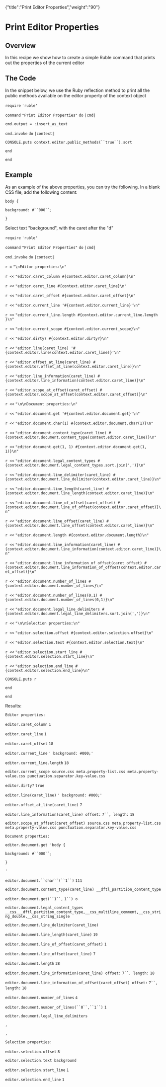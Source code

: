 {"title":"Print Editor Properties","weight":"90"} 

# Print Editor Properties

## Overview

In this recipe we show how to create a simple Ruble command that prints out the properties of the current editor

## The Code

In the snippet below, we use the Ruby reflection method to print all the public methods available on the editor property of the context object

`require` `'ruble'`

`command` `"Print Editor Properties"`  `do` `|cmd|`

`cmd.output = :insert_as_text`

`cmd.invoke` `do` `|context|`

`CONSOLE.puts context.editor.public_methods(``true``).sort`

`end`

`end`

## Example

As an example of the above properties, you can try the following. In a blank CSS file, add the following content:

`body {`

`background: #``000``;`

`}`

Select text "background", with the caret after the "d"

`require` `'ruble'`

`command` `"Print Editor Properties"`  `do` `|cmd|`

`cmd.invoke` `do` `|context|`

`r =` `"\nEditor properties:\n"`

`r <<` `"editor.caret_column #{context.editor.caret_column}\n"`

`r <<` `"editor.caret_line #{context.editor.caret_line}\n"`

`r <<` `"editor.caret_offset #{context.editor.caret_offset}\n"`

`r <<` `"editor.current_line '#{context.editor.current_line}'\n"`

`r <<` `"editor.current_line.length #{context.editor.current_line.length }\n"`

`r <<` `"editor.current_scope #{context.editor.current_scope}\n"`

`r <<` `"editor.dirty? #{context.editor.dirty?}\n"`

`r <<` `"editor.line(caret_line) '#{context.editor.line(context.editor.caret_line)}'\n"`

`r <<` `"editor.offset_at_line(caret_line) #{context.editor.offset_at_line(context.editor.caret_line)}\n"`

`r <<` `"editor.line_information(caret_line) #{context.editor.line_information(context.editor.caret_line)}\n"`

`r <<` `"editor.scope_at_offset(caret_offset) #{context.editor.scope_at_offset(context.editor.caret_offset)}\n"`

`r <<` `"\n\nDocument properties:\n"`

`r <<` `"editor.document.get '#{context.editor.document.get}'\n"`

`r <<` `"editor.document.char(1) #{context.editor.document.char(1)}\n"`

`r <<` `"editor.document.content_type(caret_line) #{context.editor.document.content_type(context.editor.caret_line)}\n"`

`r <<` `"editor.document.get(1, 1) #{context.editor.document.get(1, 1)}\n"`

`r <<` `"editor.document.legal_content_types #{context.editor.document.legal_content_types.sort.join(',')}\n"`

`r <<` `"editor.document.line_delimiter(caret_line) #{context.editor.document.line_delimiter(context.editor.caret_line)}\n"`

`r <<` `"editor.document.line_length(caret_line) #{context.editor.document.line_length(context.editor.caret_line)}\n"`

`r <<` `"editor.document.line_of_offset(caret_offset) #{context.editor.document.line_of_offset(context.editor.caret_offset)}\n"`

`r <<` `"editor.document.line_offset(caret_line) #{context.editor.document.line_offset(context.editor.caret_line)}\n"`

`r <<` `"editor.document.length #{context.editor.document.length}\n"`

`r <<` `"editor.document.line_information(caret_line) #{context.editor.document.line_information(context.editor.caret_line)}\n"`

`r <<` `"editor.document.line_information_of_offset(caret_offset) #{context.editor.document.line_information_of_offset(context.editor.caret_offset)}\n"`

`r <<` `"editor.document.number_of_lines #{context.editor.document.number_of_lines}\n"`

`r <<` `"editor.document.number_of_lines(0,1) #{context.editor.document.number_of_lines(0,1)}\n"`

`r <<` `"editor.document.legal_line_delimiters #{context.editor.document.legal_line_delimiters.sort.join(',')}\n"`

`r <<` `"\n\nSelection properties:\n"`

`r <<` `"editor.selection.offset #{context.editor.selection.offset}\n"`

`r <<` `"editor.selection.text #{context.editor.selection.text}\n"`

`r <<` `"editor.selection.start_line #{context.editor.selection.start_line}\n"`

`r <<` `"editor.selection.end_line #{context.editor.selection.end_line}\n"`

`CONSOLE.puts r`

`end`

`end`

Results:

`Editor properties:`

`editor.caret_column` `1`

`editor.caret_line` `1`

`editor.caret_offset` `18`

`editor.current_line` `' background: #000;'`

`editor.current_line.length` `18`

`editor.current_scope source.css meta.property-list.css meta.property-value.css punctuation.separator.key-value.css`

`editor.dirty?` `true`

`editor.line(caret_line)` `' background: #000;'`

`editor.offset_at_line(caret_line)` `7`

`editor.line_information(caret_line) offset:` `7``, length:` `18`

`editor.scope_at_offset(caret_offset) source.css meta.property-list.css meta.property-value.css punctuation.separator.key-value.css`

`Document properties:`

`editor.document.get 'body {`

`background: #``000``;`

`}`

`'`

`editor.document.``char``(``1``)` `111`

`editor.document.content_type(caret_line) __dftl_partition_content_type`

`editor.document.get(``1``,` `1``) o`

`editor.document.legal_content_types __css___dftl_partition_content_type,__css_multiline_comment,__css_string_double,__css_string_single`

`editor.document.line_delimiter(caret_line)`

`editor.document.line_length(caret_line)` `19`

`editor.document.line_of_offset(caret_offset)` `1`

`editor.document.line_offset(caret_line)` `7`

`editor.document.length` `28`

`editor.document.line_information(caret_line) offset:` `7``, length:` `18`

`editor.document.line_information_of_offset(caret_offset) offset:` `7``, length:` `18`

`editor.document.number_of_lines` `4`

`editor.document.number_of_lines(``0``,``1``)` `1`

`editor.document.legal_line_delimiters`

`,`

`,`

`Selection properties:`

`editor.selection.offset` `8`

`editor.selection.text background`

`editor.selection.start_line` `1`

`editor.selection.end_line` `1`